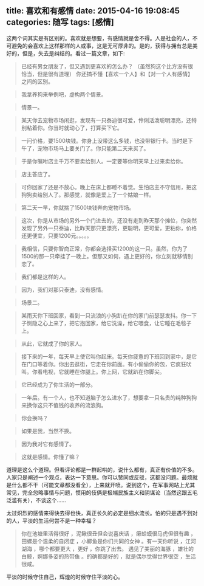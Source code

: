 title: 喜欢和有感情
date: 2015-04-16 19:08:45
categories: 随写
tags: [感情]
---

这两个词其实是有区别的。喜欢就是想要，有感情就是舍不得。人是社会的人，不可避免的会喜欢上这样那样的人或事，这是无可厚非的。是的，获得与拥有总是美好的，但是，失去是纠结的。看过一篇文章，如下:　　

>  已经有男女朋友了，但又遇到更喜欢的怎么办？
> （虽然狗这个比方没有很恰当，但是很有道理）
>  你还搞不懂【喜欢一个人】和【对一个人有感情】之间的区别。

>  我拿养狗来举例吧，虚构两个情景。

>  情景一。

>  某天你去宠物市场闲逛，发现有一只泰迪很可爱，伶俐活泼聪明漂亮，还特别粘着你。你当时就动心了，打算买下它。

>  一问价格，要1500块钱。你身上没带这么多钱，也没带银行卡。当时是下午了，宠物市场马上要关门了。你只能第二天来买了。

>  于是你嘱咐店主千万不要卖给别人。一定要等你明天早上过来卖给你。

>  店主答应了。

>  可你回家了还是不放心。晚上在床上都睡不着觉。生怕店主不守信用，把这狗狗卖给别人了。那感觉，就像是爱上了一个姑娘一样。

>  第二天一早，你就揣了1500块钱奔向宠物市场。

>  这次，你是从市场的另外一个门进去的，还没有走到昨天那个摊位，你突然发现了另外一只泰迪，比昨天那只更漂亮，更聪明，更可爱，更粘你，价格还更便宜，只要1200元。。。。。

>  我相信，只要你智商正常，你都会选择买1200的这一只。虽然，你为了1500的那一只牵挂了一晚上。但那又如何，遇上更好的，你立刻就移情别恋了。

>  我们都是这样的人。

>  因为，我们对那只泰迪，没有感情。


>  场景二。

>  某雨天你下班回家，看到一只流浪的小狗趴在你的家门前瑟瑟发抖。你一下子恻隐之心上来了，把它抱回家，给它洗澡，给它喂食，让它睡在毛毯子上。

>  从此，它就成了你的家人。

>  接下来的一年，每天早上使它叫你起床。每天你疲惫的下班回到家中，是它在门口等着你。你出去逛街，它走在你前面。有小偷偷你的包，它疯狂吠叫。你看电视，它就睡在你腿上。你上网，它就趴在你脚尖。

>  它已经成为了你生活的一部分。

>  一年后。有一个人，也不知道脑子怎么进水了，想要拿一只名贵的纯种狗狗来换你这只不值钱的收养的流浪狗。

>  你会换吗？

>  如果是我，当然不换。

>  因为我对它有感情了。


>  这就是感情。你懂了嘛？   


道理是这么个道理。但看评论都是一群起哄的，说什么都有，真正有价值的不多。人家只是阐述一个观点，表达一下意思。你可以赞同或反驳，这都没问题。最烦就是什么都不干（可能文章都没看全），上来就开喷。说到这个，在军事网站上尤其常见，完全忽略事情与问题，惯用的伎俩是极端民族主义和阴谋论（当然这跟五毛泛滥有关），不谈这个……  

太过炽烈的感情来得快去得也快，真正长久的必定是细水流长。怕的只是遇不到对的人，平淡的生活何尝不是一种幸福？

> 你在池塘里活得很好 ，泥鳅很丑但会说喜庆话 ，癞蛤蟆很马虎但很有趣 ，田螺是个温柔的自闭症 ，小鲫鱼是你们共同的女神 。有一天你听说 ，江河湖海 ，哪个都要更大 ，更好 ，你跳了出去。 遇见了美丽的海豚 ，雄壮的白鲸，婀娜多姿的热带鱼 。的确都是好的 ，就是偶尔觉得世界很空 ，生活很咸。

平淡的时候守住自己，辉煌的时候守住平淡的心。